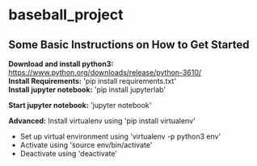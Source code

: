 # baseball_project

## Some Basic Instructions on How to Get Started

**Download and install python3:** https://www.python.org/downloads/release/python-3610/  
**Install Requirements:** 'pip install requirements.txt'  
**Install jupyter notebook:** 'pip install jupyterlab'  
  
**Start jupyter notebook:** 'jupyter notebook'  

**Advanced:** Install virtualenv using 'pip install virtualenv'  
- Set up virtual environment using 'virtualenv -p python3 env'  
- Activate using 'source env/bin/activate'  
- Deactivate using 'deactivate'  